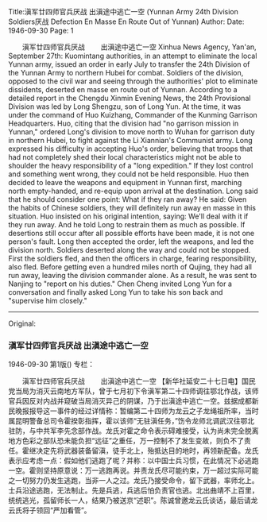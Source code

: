 Title:滇军廿四师官兵厌战  出滇途中逃亡一空 (Yunnan Army 24th Division Soldiers厌战 Defection En Masse En Route Out of Yunnan)
Author:
Date: 1946-09-30
Page: 1

　　滇军廿四师官兵厌战
　　出滇途中逃亡一空
Xinhua News Agency, Yan'an, September 27th: Kuomintang authorities, in an attempt to eliminate the local Yunnan army, issued an order in early July to transfer the 24th Division of the Yunnan Army to northern Hubei for combat. Soldiers of the division, opposed to the civil war and seeing through the authorities' plot to eliminate dissidents, deserted en masse en route out of Yunnan. According to a detailed report in the Chengdu Xinmin Evening News, the 24th Provisional Division was led by Long Shengzu, son of Long Yun. At the time, it was under the command of Huo Kuizhang, Commander of the Kunming Garrison Headquarters. Huo, citing that the division had "no garrison mission in Yunnan," ordered Long's division to move north to Wuhan for garrison duty in northern Hubei, to fight against the Li Xiannian's Communist army. Long expressed his difficulty in accepting Huo's order, believing that troops that had not completely shed their local characteristics might not be able to shoulder the heavy responsibility of a "long expedition." If they lost control and something went wrong, they could not be held responsible. Huo then decided to leave the weapons and equipment in Yunnan first, marching north empty-handed, and re-equip upon arrival at the destination. Long said that he should consider one point: What if they ran away? He said: Given the habits of Chinese soldiers, they will definitely run away en masse in this situation. Huo insisted on his original intention, saying: We'll deal with it if they run away. And he told Long to restrain them as much as possible. If desertions still occur after all possible efforts have been made, it is not one person's fault. Long then accepted the order, left the weapons, and led the division north. Soldiers deserted along the way and could not be stopped. First the soldiers fled, and then the officers in charge, fearing responsibility, also fled. Before getting even a hundred miles north of Qujing, they had all run away, leaving the division commander alone. As a result, he was sent to Nanjing to "report on his duties." Chen Cheng invited Long Yun for a conversation and finally asked Long Yun to take his son back and "supervise him closely."



<hr /> 

Original: 


### 滇军廿四师官兵厌战  出滇途中逃亡一空

1946-09-30
第1版()
专栏：

　　滇军廿四师官兵厌战
　　出滇途中逃亡一空
    【新华社延安二十七日电】国民党当局为消灭云南地方军队，曾于七月初下令滇军第二十四师调往鄂北作战，该师官兵因反对内战并窥破当局消灭异己的阴谋，乃于出滇途中逃亡一空。兹据成都新民晚报报导这一事件的经过详情称：暂编第二十四师为龙云之子龙绳祖所率，当时属昆明警备总司令霍揆彰指挥，霍以该师“无驻滇任务，”饬令龙师北调武汉往鄂北驻防，与中共军李先念部作战。龙氏对霍之命令表示碍难接受，认为尚未完全脱离地方色彩之部队恐未能负担“远征”之重任，万一控制不了发生变故，则负不了责任。霍继决定先将武器装备留滇，徒手北上，殆抵达目的地时，再领新配备。龙氏表示应考虑一点：假如他们逃跑了呢？并称：以中国士兵习惯，在此情况下必逃跑一空。霍则坚持原意说：万一逃跑再说。并责龙氏尽可能约束，万一超过实际可能之一切努力仍发生逃跑，当非一人之过。龙氏乃接受命令，留下武器，率师北上。士兵沿途逃跑，无法制止。先是兵逃，兵逃后怕负责官也逃。北出曲靖不上百里，统统逃光，孤留师长一人，结果乃被送京“述职”。陈诚曾邀龙云氏谈话，最后请龙云氏将子领回“严加看管”。
